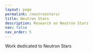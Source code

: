 ```yaml
---
layout: page
permalink: /neutronstars/
title: Neutron Stars
description: Research on Neutron Stars
nav: false
nav_order: 5
---
```


Work dedicated to Neutron Stars